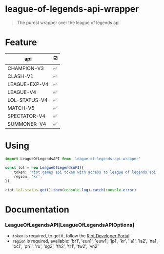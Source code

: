 # league-of-legends-api-wrapper

> The purest wrapper over the league of legends api

# Feature

| api           | ☑️  |
| ------------- | --- |
| CHAMPION-V3   | ✅  |
| CLASH-V1      | ✅  |
| LEAGUE-EXP-V4 | ✅  |
| LEAGUE-V4     | ✅  |
| LOL-STATUS-V4 | ✅  |
| MATCH-V5      | ✅  |
| SPECTATOR-V4  | ✅  |
| SUMMONER-V4   | ✅  |

# Using

```typescript
import LeagueOfLegendsAPI from 'league-of-legends-api-wrapper'

const lol = new LeagueOfLegendsAPI({
    token: 'riot games api token with access to league of legends api',
    region: 'kr',
})

riot.lol.status.get().then(console.log).catch(console.error)
```

# Documentation

### LeagueOfLegendsAPI[LeagueOfLegendsAPIOptions]

-   `token` is required, to get it, follow the [Riot Developer Portal](https://developer.riotgames.com)
-   `region` is required, available: 'br1', 'eun1', 'euw1', 'jp1', 'kr', 'la1', 'la2', 'na1', 'oc1', 'ph1', 'ru', 'sg2', 'th2', 'tr1', 'tw2', 'vn2'
